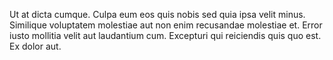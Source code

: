 Ut at dicta cumque. Culpa eum eos quis nobis sed quia ipsa velit minus. Similique voluptatem molestiae aut non enim recusandae molestiae et. Error iusto mollitia velit aut laudantium cum. Excepturi qui reiciendis quis quo est. Ex dolor aut.